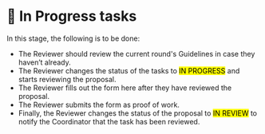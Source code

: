 # __🔄 In Progress tasks__

In this stage, the following is to be done:

- The Reviewer should review the current round's Guidelines in case they haven’t already.
- The Reviewer changes the status of the tasks to <mark>IN PROGRESS</mark> and starts reviewing the proposal.
- The Reviewer fills out the form here after they have reviewed the proposal.
- The Reviewer submits the form as proof of work.
- Finally, the Reviewer changes the status of the proposal to <mark>IN REVIEW</mark> to notify the Coordinator that the task has been reviewed.
